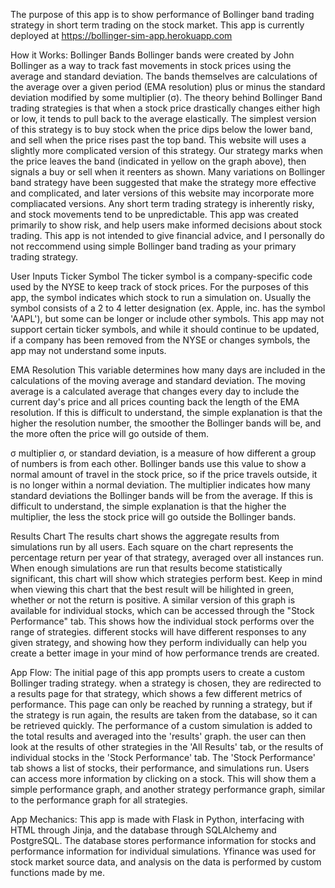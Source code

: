 The purpose of this app is to show performance of Bollinger band trading strategy in short term trading on the stock market.
This app is currently deployed at https://bollinger-sim-app.herokuapp.com

How it Works:
Bollinger Bands
Bollinger bands were created by John Bollinger as a way to track fast movements in stock prices using the average and standard deviation. The bands themselves are calculations of the average over a given period (EMA resolution) plus or minus the standard deviation modified by some multiplier (σ).
The theory behind Bollinger Band trading strategies is that when a stock price drastically changes either high or low, it tends to pull back to the average elastically. The simplest version of this strategy is to buy stock when the price dips below the lower band, and sell when the price rises past the top band.
This website will uses a slightly more complicated version of this strategy. Our strategy marks when the price leaves the band (indicated in yellow on the graph above), then signals a buy or sell when it reenters as shown. Many variations on Bollinger band strategy have been suggested that make the strategy more effective and complicated, and later versions of this website may incorporate more compliacated versions.
Any short term trading strategy is inherently risky, and stock movements tend to be unpredictable. This app was created primarily to show risk, and help users make informed decisions about stock trading. This app is not intended to give financial advice, and I personally do not reccommend using simple Bollinger band trading as your primary trading strategy.

User Inputs
Ticker Symbol
The ticker symbol is a company-specific code used by the NYSE to keep track of stock prices. For the purposes of this app, the symbol indicates which stock to run a simulation on. Usually the symbol consists of a 2 to 4 letter designation (ex. Apple, inc. has the symbol 'AAPL'), but some can be longer or include other symbols. This app may not support certain ticker symbols, and while it should continue to be updated, if a company has been removed from the NYSE or changes symbols, the app may not understand some inputs.

EMA Resolution
This variable determines how many days are included in the calculations of the moving average and standard deviation. The moving average is a calculated average that changes every day to include the current day's price and all prices counting back the length of the EMA resolution. If this is difficult to understand, the simple explanation is that the higher the resolution number, the smoother the Bollinger bands will be, and the more often the price will go outside of them.

σ multiplier
σ, or standard deviation, is a measure of how different a group of numbers is from each other. Bollinger bands use this value to show a normal amount of travel in the stock price, so if the price travels outside, it is no longer within a normal deviation. The multiplier indicates how many standard deviations the Bollinger bands will be from the average. If this is difficult to understand, the simple explanation is that the higher the multiplier, the less the stock price will go outside the Bollinger bands.

Results Chart
The results chart shows the aggregate results from simulations run by all users. Each square on the chart represents the percentage return per year of that strategy, averaged over all instances run. When enough simulations are run that results become statistically significant, this chart will show which strategies perform best. Keep in mind when viewing this chart that the best result will be hilighted in green, whether or not the return is positive.
A similar version of this graph is available for individual stocks, which can be accessed through the "Stock Performance" tab. This shows how the individual stock performs over the range of strategies. different stocks will have different responses to any given strategy, and showing how they perform individually can help you create a better image in your mind of how performance trends are created.

App Flow:
The initial page of this app prompts users to create a custom Bollinger trading strategy. when a strategy is chosen, they are redirected to a results page for that strategy, which shows a few different metrics of performance. This page can only be reached by running a strategy, but if the strategy is run again, the results are taken from the database, so it can be retrieved quickly.
The performance of a custom simulation is added to the total results and averaged into the 'results' graph. the user can then look at the results of other strategies in the 'All Results' tab, or the results of individual stocks in the 'Stock Performance' tab.
The 'Stock Performance' tab shows a list of stocks, their performance, and simulations run. Users can access more information by clicking on a stock. This will show them a simple performance graph, and another strategy performance graph, similar to the performance graph for all strategies.

App Mechanics:
This app is made with Flask in Python, interfacing with HTML through Jinja, and the database through SQLAlchemy and PostgreSQL. The database stores performance information for stocks and performance information for individual simulations. Yfinance was used for stock market source data, and analysis on the data is performed by custom functions made by me. 

